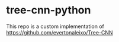 # tree-cnn-python
This repo is a custom implementation of https://github.com/evertonaleixo/Tree-CNN
